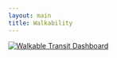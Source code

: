 ```yaml
---
layout: main
title: Walkability
---
```



<div class='tableauPlaceholder' id='viz1493143840889' style='position: relative'>
    <noscript><a href='#'>
        <img alt='Walkable Transit Dashboard ' src='https:&#47;&#47;public.tableau.com&#47;static&#47;images&#47;Wa&#47;WalkableTransitHousingInsights&#47;WalkableTransitDashboard&#47;1_rss.png' style='border: none' /></a></noscript><object class='tableauViz'  style='display:none;'>
        <param name='host_url' value='https%3A%2F%2Fpublic.tableau.com%2F' /> 
        <param name='site_root' value='' />
        <param name='name' value='WalkableTransitHousingInsights&#47;WalkableTransitDashboard' />
        <param name='tabs' value='no' /><param name='toolbar' value='yes' />
        <param name='static_image' value='https:&#47;&#47;public.tableau.com&#47;static&#47;images&#47;Wa&#47;WalkableTransitHousingInsights&#47;WalkableTransitDashboard&#47;1.png' />
        <param name='animate_transition' value='yes' />
        <param name='display_static_image' value='yes' />
        <param name='display_spinner' value='yes' />
        <param name='display_overlay' value='yes' />
        <param name='display_count' value='yes' />
    </object>
</div>                
<script type='text/javascript'>                    
    var divElement = document.getElementById('viz1493143840889');                    
    var vizElement = divElement.getElementsByTagName('object')[0];                    
    vizElement.style.minWidth='424px';vizElement.style.maxWidth='654px';
    vizElement.style.width='100%';
    vizElement.style.minHeight='629px';
    vizElement.style.maxHeight='929px';
    vizElement.style.height=(divElement.offsetWidth*0.75)+'px';
    var scriptElement = document.createElement('script');
    scriptElement.src = 'https://public.tableau.com/javascripts/api/viz_v1.js';
    vizElement.parentNode.insertBefore(scriptElement, vizElement);
</script>